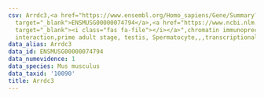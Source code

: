 ```yaml
---
csv: Arrdc3,<a href="https://www.ensembl.org/Homo_sapiens/Gene/Summary?db=core;g=ENSMUSG00000074794"
  target="_blank">ENSMUSG00000074794</a>,<a href="https://www.ncbi.nlm.nih.gov/pubmed/25450459"
  target="_blank"><i class="fas fa-file"></i></a>",chromatin immunoprecipitation assay,direct
  interaction,prime adult stage, testis, Spermatocyte,,,transcriptional regulation,
data_alias: Arrdc3
data_id: ENSMUSG00000074794
data_numevidence: 1
data_species: Mus musculus
data_taxid: '10090'
title: Arrdc3
---
```

